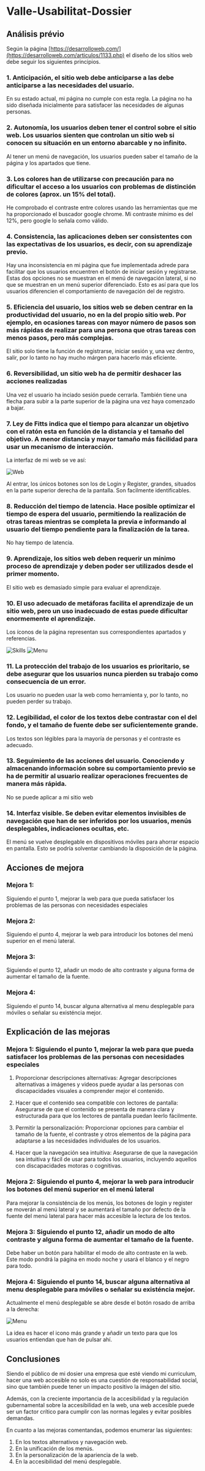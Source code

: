 # Valle-Usabilitat-Dossier

## Análisis prévio

Según la página [https://desarrolloweb.com/](https://desarrolloweb.com/articulos/1133.php) el diseño de los sitios web debe seguir los siguientes principios.

### 1. Anticipación, el sitio web debe anticiparse a las debe anticiparse a las necesidades del usuario.

En su estado actual, mi página no cumple con esta regla. La página no ha sido diseñada inicialmente para satisfacer las necesidades de algunas personas.

### 2. Autonomía, los usuarios deben tener el control sobre el sitio web. Los usuarios sienten que controlan un sitio web si conocen su situación en un entorno abarcable y no infinito.

Al tener un menú de navegación, los usuarios pueden saber el tamaño de la página y los apartados que tiene.

### 3. Los colores han de utilizarse con precaución para no dificultar el acceso a los usuarios con problemas de distinción de colores (aprox. un 15% del total).

He comprobado el contraste entre colores usando las herramientas que me ha proporcionado el buscador google chrome. Mi contraste mínimo es del 12%, pero google lo señala como válido.

### 4. Consistencia, las aplicaciones deben ser consistentes con las expectativas de los usuarios, es decir, con su aprendizaje previo.

Hay una inconsistencia en mi página que fue implementada adrede para facilitar que los usuarios encuentren el botón de iniciar sesión y registrarse. Estas dos opciones no se muestran en el menú de navegación lateral, si no que se muestran en un menú superior diferenciado. Esto es así para que los usuarios diferencien el comportamiento de navegación del de registro.

### 5. Eficiencia del usuario, los sitios web se deben centrar en la productividad del usuario, no en la del propio sitio web. Por ejemplo, en ocasiones tareas con mayor número de pasos son más rápidas de realizar para una persona que otras tareas con menos pasos, pero más complejas.

El sitio solo tiene la función de registrarse, iniciar sesión y, una vez dentro, salir, por lo tanto no hay mucho márgen para hacerlo más eficiente. 

### 6. Reversibilidad, un sitio web ha de permitir deshacer las acciones realizadas

Una vez el usuario ha inciado sesión puede cerrarla. También tiene una flecha para subir a la parte superior de la página una vez haya comenzado a bajar.

### 7. Ley de Fitts indica que el tiempo para alcanzar un objetivo con el ratón esta en función de la distancia y el tamaño del objetivo. A menor distancia y mayor tamaño más fácilidad para usar un mecanismo de interacción.

La interfaz de mi web se ve así:

![Web](foto1.png)

Al entrar, los únicos botones son los de Login y Register, grandes, situados en la parte superior derecha de la pantalla. Son facilmente identificables. 

### 8. Reducción del tiempo de latencia. Hace posible optimizar el tiempo de espera del usuario, permitiendo la realización de otras tareas mientras se completa la previa e informando al usuario del tiempo pendiente para la finalización de la tarea.

No hay tiempo de latencia.

### 9. Aprendizaje, los sitios web deben requerir un mínimo proceso de aprendizaje y deben poder ser utilizados desde el primer momento.

El sitio web es demasiado simple para evaluar el aprendizaje.

### 10. El uso adecuado de metáforas facilita el aprendizaje de un sitio web, pero un uso inadecuado de estas puede dificultar enormemente el aprendizaje.

Los íconos de la página representan sus correspondientes apartados y referencias.

![Skills](foto3.png)
![Menu](foto2.png)

### 11. La protección del trabajo de los usuarios es prioritario, se debe asegurar que los usuarios nunca pierden su trabajo como consecuencia de un error.

Los usuario no pueden usar la web como herramienta y, por lo tanto, no pueden perder su trabajo.

### 12. Legibilidad, el color de los textos debe contrastar con el del fondo, y el tamaño de fuente debe ser suficientemente grande.

Los textos son légibles para la mayoría de personas y el contraste es adecuado.

### 13. Seguimiento de las acciones del usuario. Conociendo y almacenando información sobre su comportamiento previo se ha de permitir al usuario realizar operaciones frecuentes de manera más rápida.

No se puede aplicar a mi sitio web

### 14. Interfaz visible. Se deben evitar elementos invisibles de navegación que han de ser inferidos por los usuarios, menús desplegables, indicaciones ocultas, etc.

El menú se vuelve desplegable en dispositivos móviles para ahorrar espacio en pantalla. Esto se podría solventar cambiando la disposición de la página.

## Acciones de mejora

### Mejora 1: 
Siguiendo el punto 1, mejorar la web para que pueda satisfacer los problemas de las personas con necesidades especiales
### Mejora 2: 
Siguiendo el punto 4, mejorar la web para introducir los botones del menú superior en el menú lateral.
### Mejora 3: 
Siguiendo el punto 12, añadir un modo de alto contraste y alguna forma de aumentar el tamaño de la fuente.
### Mejora 4: 
Siguiendo el punto 14, buscar alguna alternativa al menu desplegable para móviles o señalar su existéncia mejor.

## Explicación de las mejoras

### Mejora 1: Siguiendo el punto 1, mejorar la web para que pueda satisfacer los problemas de las personas con necesidades especiales

1. Proporcionar descripciones alternativas: Agregar descripciones alternativas a imágenes y videos puede ayudar a las personas con discapacidades visuales a comprender mejor el contenido.

2. Hacer que el contenido sea compatible con lectores de pantalla: Asegurarse de que el contenido se presenta de manera clara y estructurada para que los lectores de pantalla puedan leerlo fácilmente.

3. Permitir la personalización: Proporcionar opciones para cambiar el tamaño de la fuente, el contraste y otros elementos de la página para adaptarse a las necesidades individuales de los usuarios.

4. Hacer que la navegación sea intuitiva: Asegurarse de que la navegación sea intuitiva y fácil de usar para todos los usuarios, incluyendo aquellos con discapacidades motoras o cognitivas.


### Mejora 2: Siguiendo el punto 4, mejorar la web para introducir los botones del menú superior en el menú lateral

Para mejorar la consisténcia de los menús, los botones de login y register se moverán al menú lateral y se aumentará el tamaño por defecto de la fuente del menú lateral para hacer más accesible la lectura de los textos.

### Mejora 3: Siguiendo el punto 12, añadir un modo de alto contraste y alguna forma de aumentar el tamaño de la fuente.

Debe haber un botón para habilitar el modo de alto contraste en la web. Este modo pondrá la página en modo noche y usará el blanco y el negro para todo. 

### Mejora 4: Siguiendo el punto 14, buscar alguna alternativa al menu desplegable para móviles o señalar su existéncia mejor.

Actualmente el menú desplegable se abre desde el botón rosado de arriba a la derecha: 

![Menu](foto5.png)

La idea es hacer el icono más grande y añadir un texto para que los usuarios entiendan que han de pulsar ahí.

## Conclusiones

Siendo el público de mi dosier una empresa que esté viendo mi curriculum, hacer una web accesible no solo es una cuestión de responsabilidad social, sino que también puede tener un impacto positivo la imágen del sitio.

Además, con la creciente importancia de la accesibilidad y la regulación gubernamental sobre la accesibilidad en la web, una web accesible puede ser un factor crítico para cumplir con las normas legales y evitar posibles demandas.

En cuanto a las mejoras comentandas, podemos enumerar las siguientes:

1. En los textos alternativos y navegación web.
2. En la unificación de los menús.
3. En la personalización de la apariencia de la web.
4. En la accesibilidad del menú desplegable.


